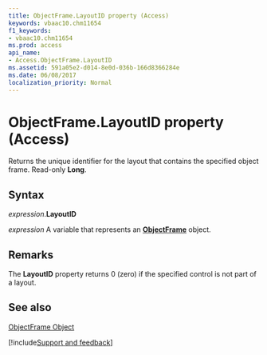 ```yaml
---
title: ObjectFrame.LayoutID property (Access)
keywords: vbaac10.chm11654
f1_keywords:
- vbaac10.chm11654
ms.prod: access
api_name:
- Access.ObjectFrame.LayoutID
ms.assetid: 591a05e2-d014-8e0d-036b-166d8366284e
ms.date: 06/08/2017
localization_priority: Normal
---
```



# ObjectFrame.LayoutID property (Access)

Returns the unique identifier for the layout that contains the specified object frame. Read-only  **Long**.


## Syntax

_expression_.**LayoutID**

_expression_ A variable that represents an **[ObjectFrame](Access.ObjectFrame.md)** object.


## Remarks

The  **LayoutID** property returns 0 (zero) if the specified control is not part of a layout.


## See also


[ObjectFrame Object](Access.ObjectFrame.md)

[!include[Support and feedback](~/includes/feedback-boilerplate.md)]